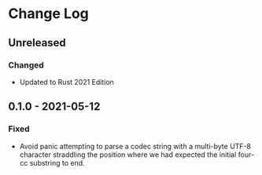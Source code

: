 # Change Log

## Unreleased

### Changed
 - Updated to Rust 2021 Edition

## 0.1.0 - 2021-05-12

### Fixed

 - Avoid panic attempting to parse a codec string with a multi-byte UTF-8 character straddling the position where
   we had expected the initial four-cc substring to end.
